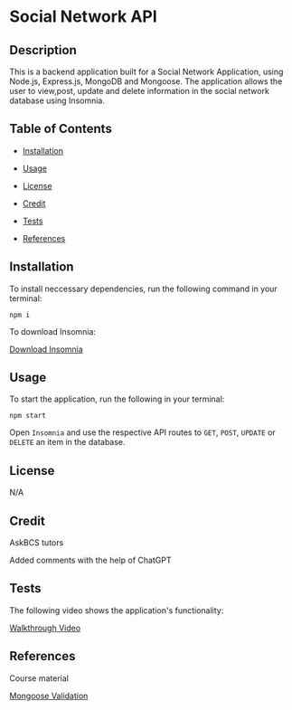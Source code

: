 # Social Network API

## Description

This is a backend application built for a Social Network Application, using Node.js, Express.js, MongoDB and Mongoose. The application allows the user to view,post, update and delete information in the social network database using Insomnia.

## Table of Contents

- [Installation](#installation)

- [Usage](#usage)

- [License](#license)

- [Credit](#credit)

- [Tests](#tests)

- [References](#references)

## Installation

To install neccessary dependencies, run the following command in your terminal:

```
npm i
```

To download Insomnia:

[Download Insomnia](https://insomnia.rest/download)

## Usage

To start the application, run the following in your terminal:

```
npm start
```

Open `Insomnia` and use the respective API routes to `GET`, `POST`, `UPDATE` or `DELETE` an item in the database.

## License

N/A

## Credit

AskBCS tutors

Added comments with the help of ChatGPT

## Tests

The following video shows the application's functionality:  

[Walkthrough Video](https://watch.screencastify.com/v/ju3c6CThP5DeBcPaoqPj)

## References

Course material

[Mongoose Validation](https://mongoosejs.com/docs/validation.html)
